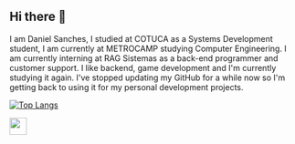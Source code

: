 ## Hi there 👋

I am Daniel Sanches, I studied at COTUCA as a Systems Development student, I am currently at METROCAMP studying Computer Engineering. I am currently interning at RAG Sistemas as a back-end programmer and customer support. I like backend, game development and I'm currently studying it again. I've stopped updating my GitHub for a while now so I'm getting back to using it for my personal development projects.

[![Top Langs](https://github-readme-stats.vercel.app/api/top-langs/?username=sanyyel&layout=donut-vertical)](https://github.com/anuraghazra/github-readme-stats)

<div>
  <img src="https://cdn.jsdelivr.net/gh/devicons/devicon@latest/icons/python/python-original.svg" width="30" height="30"/>
</div>

<!--
**Sanyyel/sanyyel** is a ✨ _special_ ✨ repository because its `README.md` (this file) appears on your GitHub profile.

Here are some ideas to get you started:

- 🔭 I’m currently working on ...
- 🌱 I’m currently learning ...
- 👯 I’m looking to collaborate on ...
- 🤔 I’m looking for help with ...
- 💬 Ask me about ...
- 📫 How to reach me: ...
- 😄 Pronouns: ...
- ⚡ Fun fact: ...
-->
